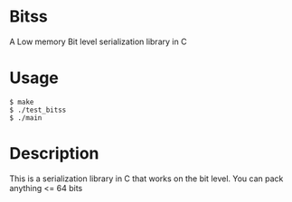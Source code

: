 # Bitss
A Low memory Bit level serialization library in C

# Usage
```
$ make
$ ./test_bitss
$ ./main
```

# Description
This is a serialization library in C that works on the bit level. You can pack anything <= 64 bits
